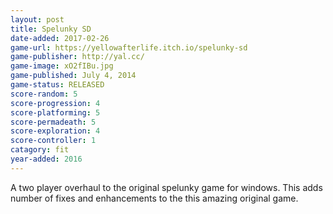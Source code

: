 ```yaml
---
layout: post
title: Spelunky SD
date-added: 2017-02-26
game-url: https://yellowafterlife.itch.io/spelunky-sd
game-publisher: http://yal.cc/
game-image: xO2fIBu.jpg
game-published: July 4, 2014
game-status: RELEASED
score-random: 5
score-progression: 4
score-platforming: 5
score-permadeath: 5
score-exploration: 4
score-controller: 1
catagory: fit
year-added: 2016
---
```


A two player overhaul to the original spelunky game for windows.  This adds number of fixes and enhancements to the this amazing original game.

